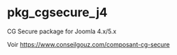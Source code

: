# pkg_cgsecure_j4
 CG Secure package for Joomla 4.x/5.x

Voir https://www.conseilgouz.com/composant-cg-secure
